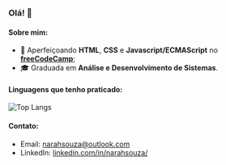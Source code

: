 ### Olá! 👋

#### Sobre mim:

- 🌱 Aperfeiçoando **HTML**, **CSS** e **Javascript/ECMAScript** no **[freeCodeCamp](https://www.freecodecamp.org/portuguese/narahsouza)**;
- 🎓 Graduada em **Análise e Desenvolvimento de Sistemas**.

#### Linguagens que tenho praticado:
![Top Langs](https://github-readme-stats.vercel.app/api/top-langs/?username=narahsouza&layout=compact)

#### Contato:

- Email: [narahsouza@outlook.com](mailto:narahsouza@outlook.com)
- LinkedIn: [linkedin.com/in/narahsouza/](https://linkedin.com/in/narahsouza/)
